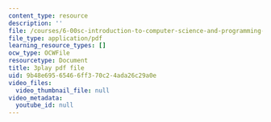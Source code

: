 ```yaml
---
content_type: resource
description: ''
file: /courses/6-00sc-introduction-to-computer-science-and-programming-spring-2011/9b48e69565466ff370c24ada26c29a0e_Fixc8hVo_cY.pdf
file_type: application/pdf
learning_resource_types: []
ocw_type: OCWFile
resourcetype: Document
title: 3play pdf file
uid: 9b48e695-6546-6ff3-70c2-4ada26c29a0e
video_files:
  video_thumbnail_file: null
video_metadata:
  youtube_id: null
---
```


